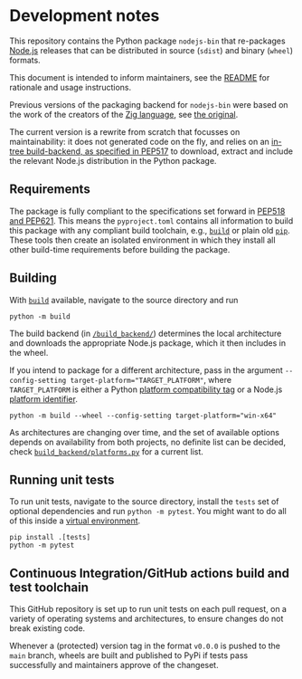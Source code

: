 # Development notes

This repository contains the Python package `nodejs-bin` that re-packages
[Node.js][nodejs] releases that can be distributed in source (`sdist`) and
binary (`wheel`) formats. 

This document is intended to inform maintainers, see the [README][readme] for
rationale and usage instructions.

Previous versions of the packaging backend for `nodejs-bin` were based on the
work of the creators of the [Zig language][ziglang], see [the
original][zig-pypi].

The current version is a rewrite from scratch that focusses on maintainability:
it does not generated code on the fly, and relies on an [in-tree build-backend,
as specified in PEP517][pep517-intree-build-backend] to download, extract and
include the relevant Node.js distribution in the Python package.


## Requirements

The package is fully compliant to the specifications set forward in [PEP518 and
PEP621][packaging-pyproject]. This means the `pyproject.toml` contains all
information to build this package with any compliant build toolchain, e.g.,
[`build`][python-build] or plain old [`pip`][python-pip]. These tools then
create an isolated environment in which they install all other build-time
requirements before building the package.


## Building

With [`build`][python-build] available, navigate to the source directory and run 

```
python -m build
```

The build backend (in [`/build_backend/`][build-backend]) determines the local
architecture and downloads the appropriate Node.js package, which it then
includes in the wheel.

If you intend to package for a different architecture, pass in the argument
`--config-setting target-platform="TARGET_PLATFORM"`, where `TARGET_PLATFORM` is
either a Python [platform compatibility tag][python-platform-tag] or a Node.js
[platform identifier][nodejs-platforms].

```
python -m build --wheel --config-setting target-platform="win-x64"
```

As architectures are changing over time, and the set of available options
depends on availability from both projects, no definite list can be decided,
check [`build_backend/platforms.py`][build-backend-platforms] for a current
list.


## Running unit tests

To run unit tests, navigate to the source directory, install the `tests` set of
optional dependencies and run `python -m pytest`. You might want to do all of
this inside a [virtual environment][python-venv].

```
pip install .[tests]
python -m pytest
```


## Continuous Integration/GitHub actions build and test toolchain

This GitHub repository is set up to run unit tests on each pull request, on a
variety of operating systems and architectures, to ensure changes do not break
existing code.

Whenever a (protected) version tag in the format `v0.0.0` is pushed to the
`main` branch, wheels are built and published to PyPi if tests pass
successfully and maintainers approve of the changeset.


<!-- links -->
[build-backend-platforms]: build_backend/platforms.py
[build-backend]: build_backend/
[nodejs-platforms]: https://github.com/nodejs/node/blob/main/BUILDING.md#platform-list
[nodejs]: https://nodejs.org/
[packaging-pyproject]: https://packaging.python.org/en/latest/specifications/pyproject-toml/
[pep517-intree-build-backend]: https://peps.python.org/pep-0517/#build-backend-interface
[python-build]: https://build.pypa.io/en/stable/index.html
[python-pip]: https://pip.pypa.io/en/stable/
[python-platform-tag]: https://packaging.python.org/en/latest/specifications/platform-compatibility-tags/
[python-venv]: https://docs.python.org/3/library/venv.html
[readme]: README.md
[zig-pypi]: https://github.com/ziglang/zig-pypi
[ziglang]: https://ziglang.org/
